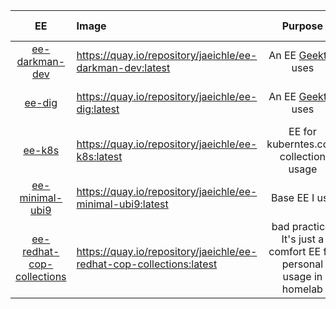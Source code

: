 | EE | Image | Purpose | Build Status |
| :---:        |     :---      |          :---: | --- |
| [ee-darkman-dev](ee-darkman-dev) | https://quay.io/repository/jaeichle/ee-darkman-dev:latest | An EE [Geektor](https://github.com/geektoor) uses | ![build status](https://github.com/jeichler/execution-environments/actions/workflows/ee-darkman-dev.yml/badge.svg) |
| [ee-dig](ee-dig) | https://quay.io/repository/jaeichle/ee-dig:latest | An EE [Geektor](https://github.com/geektoor) uses | ![build status](https://github.com/jeichler/execution-environments/actions/workflows/ee-dig.yml/badge.svg) |
| [ee-k8s](ee-k8s/)   | https://quay.io/repository/jaeichle/ee-k8s:latest     | EE for kuberntes.core collection usage| ![build status](https://github.com/jeichler/execution-environments/actions/workflows/ee-k8s.yml/badge.svg)|
| [ee-minimal-ubi9](ee-minimal-ubi9/)   | https://quay.io/repository/jaeichle/ee-minimal-ubi9:latest     | Base EE I use| ![build status](https://github.com/jeichler/execution-environments/actions/workflows/ee-minimal-ubi9.yml/badge.svg)|
| [ee-redhat-cop-collections](ee-redhat-cop-collections/)   | https://quay.io/repository/jaeichle/ee-redhat-cop-collections:latest     | bad practice! It's just a comfort EE for personal usage in homelab| ![build status](https://github.com/jeichler/execution-environments/actions/workflows/ee-redhat-cop-collections.yml/badge.svg)|